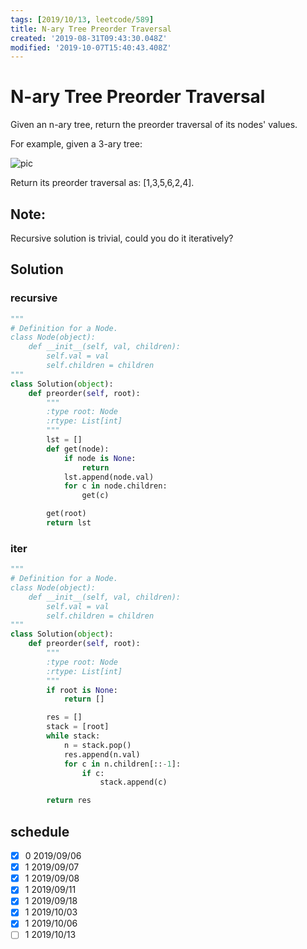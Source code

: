 ```yaml
---
tags: [2019/10/13, leetcode/589]
title: N-ary Tree Preorder Traversal
created: '2019-08-31T09:43:30.048Z'
modified: '2019-10-07T15:40:43.408Z'
---
```


# N-ary Tree Preorder Traversal

Given an n-ary tree, return the preorder traversal of its nodes' values.

For example, given a 3-ary tree:

![pic](https://assets.leetcode.com/uploads/2018/10/12/narytreeexample.png)


Return its preorder traversal as: [1,3,5,6,2,4].


## Note:

Recursive solution is trivial, could you do it iteratively?

## Solution

### recursive

```python
"""
# Definition for a Node.
class Node(object):
    def __init__(self, val, children):
        self.val = val
        self.children = children
"""
class Solution(object):
    def preorder(self, root):
        """
        :type root: Node
        :rtype: List[int]
        """
        lst = []
        def get(node):
            if node is None:
                return
            lst.append(node.val)
            for c in node.children:
                get(c)

        get(root)
        return lst
```

### iter

```python
"""
# Definition for a Node.
class Node(object):
    def __init__(self, val, children):
        self.val = val
        self.children = children
"""
class Solution(object):
    def preorder(self, root):
        """
        :type root: Node
        :rtype: List[int]
        """
        if root is None:
            return []

        res = []
        stack = [root]
        while stack:
            n = stack.pop()
            res.append(n.val)
            for c in n.children[::-1]:
                if c:
                    stack.append(c)

        return res
```

## schedule

* [x] 0 2019/09/06
* [x] 1 2019/09/07
* [x] 1 2019/09/08
* [x] 1 2019/09/11
* [x] 1 2019/09/18
* [x] 1 2019/10/03
* [x] 1 2019/10/06
* [ ] 1 2019/10/13
